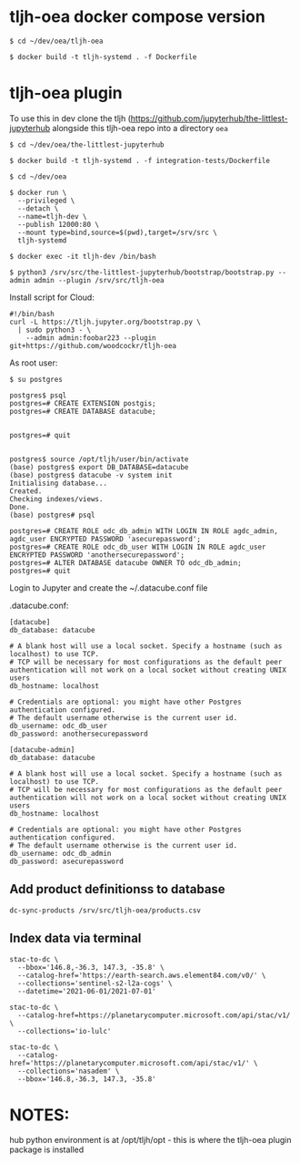 # tljh-oea docker compose version
```
$ cd ~/dev/oea/tljh-oea

$ docker build -t tljh-systemd . -f Dockerfile
```


# tljh-oea plugin

To use this in dev clone the tljh (https://github.com/jupyterhub/the-littlest-jupyterhub alongside this tljh-oea repo into a directory `oea`

```console
$ cd ~/dev/oea/the-littlest-jupyterhub

$ docker build -t tljh-systemd . -f integration-tests/Dockerfile

$ cd ~/dev/oea

$ docker run \
  --privileged \
  --detach \
  --name=tljh-dev \
  --publish 12000:80 \
  --mount type=bind,source=$(pwd),target=/srv/src \
  tljh-systemd

$ docker exec -it tljh-dev /bin/bash

$ python3 /srv/src/the-littlest-jupyterhub/bootstrap/bootstrap.py --admin admin --plugin /srv/src/tljh-oea
```

Install script for Cloud:
```
#!/bin/bash
curl -L https://tljh.jupyter.org/bootstrap.py \
  | sudo python3 - \
    --admin admin:foobar223 --plugin git+https://github.com/woodcockr/tljh-oea
```

As root user:
```
$ su postgres

postgres$ psql
postgres=# CREATE EXTENSION postgis;
postgres=# CREATE DATABASE datacube;


postgres=# quit


postgres$ source /opt/tljh/user/bin/activate
(base) postgres$ export DB_DATABASE=datacube
(base) postgres$ datacube -v system init
Initialising database...
Created.
Checking indexes/views.
Done.
(base) postgres# psql

postgres=# CREATE ROLE odc_db_admin WITH LOGIN IN ROLE agdc_admin, agdc_user ENCRYPTED PASSWORD 'asecurepassword';
postgres=# CREATE ROLE odc_db_user WITH LOGIN IN ROLE agdc_user ENCRYPTED PASSWORD 'anothersecurepassword';
postgres=# ALTER DATABASE datacube OWNER TO odc_db_admin;
postgres=# quit
```

Login to Jupyter and create the ~/.datacube.conf file

.datacube.conf:
```
[datacube]
db_database: datacube

# A blank host will use a local socket. Specify a hostname (such as localhost) to use TCP.
# TCP will be necessary for most configurations as the default peer authentication will not work on a local socket without creating UNIX users
db_hostname: localhost

# Credentials are optional: you might have other Postgres authentication configured.
# The default username otherwise is the current user id.
db_username: odc_db_user
db_password: anothersecurepassword

[datacube-admin]
db_database: datacube

# A blank host will use a local socket. Specify a hostname (such as localhost) to use TCP.
# TCP will be necessary for most configurations as the default peer authentication will not work on a local socket without creating UNIX users
db_hostname: localhost

# Credentials are optional: you might have other Postgres authentication configured.
# The default username otherwise is the current user id.
db_username: odc_db_admin
db_password: asecurepassword

```

## Add product definitionss to database

```
dc-sync-products /srv/src/tljh-oea/products.csv
```
## Index data via terminal
```
stac-to-dc \
  --bbox='146.8,-36.3, 147.3, -35.8' \
  --catalog-href='https://earth-search.aws.element84.com/v0/' \
  --collections='sentinel-s2-l2a-cogs' \
  --datetime='2021-06-01/2021-07-01'

stac-to-dc \
  --catalog-href=https://planetarycomputer.microsoft.com/api/stac/v1/ \
  --collections='io-lulc'

stac-to-dc \
  --catalog-href='https://planetarycomputer.microsoft.com/api/stac/v1/' \
  --collections='nasadem' \
  --bbox='146.8,-36.3, 147.3, -35.8'
```

# NOTES:

hub python environment is at /opt/tljh/opt - this is where the tljh-oea plugin package is installed

